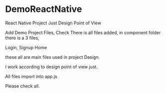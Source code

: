 # DemoReactNative
React Native Project Just Design Point of View

Add Demo Project Files, Check
There is all files added,
in component folder there is a 3 files, 

Login, 
Signup
Home

these all are main files used in project Design.

I work according to design point of view just.

All files import into app.js

Please check all.
